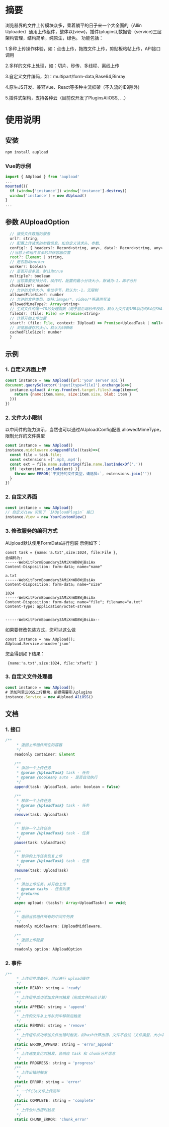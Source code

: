 # 摘要 

浏览器界的文件上传模块众多，乘着躺平的日子来一个大全面的（Allin Uploader）通用上传组件，整体以(view)，插件(plugins),数据管（service)三层架构管理，结构简单，纯原生，绿色。
功能包括：

1.多种上传操作体验，如：点击上传，拖拽文件上传，剪贴板粘帖上传，API接口调用

2.多样的文件上处理，如：切片、秒传、多线程、离线上传

3.自定义文件编码，如：multipart/form-data,Base64,Binray

4.原生JS开发、兼容Vue、React等多种主流框架（不入流的IE9除外)

5.插件式架构，支持各种云（目前仅开发了PluginsAliOSS, ...）


# 使用说明

## 安装

```javascript
npm install aupload
```

### Vue的示例
```javascript
import { AUpload } from 'aupload'
...
mounted(){
  if (window['instance']) window['instance'].destroy()
  window['instance'] = new AUpload()
}
...
```
## 参数 AUploadOption


```javascript
  // 接受文件数据的服务
  url?: string,
  // 配置上传请求的参数信息，如自定义请求头、参数,
  config?: { headers?: Record<string, any>, data?: Record<string, any> },
  //当前上传组件显示的目标容器位置
  root?: Element | string,
  // 是否启动worker
  worker?: boolean
  // 是否开启多选，默认为true
  multiple?: boolean
  // 当您需要支持分片、续传时，配置的最小分块大小，默诵为-1，即不分片
  chunkSize?: number
  // 允许的文件大小，单位字节，默认为:-1，无限制
  allowedFileSize?: number
  // 允许的文件类型，支持:image/*、video/*等通用写法
  allowedMimeType?: Array<string>
  // 生成文件的唯一ID的处理函数（用于前后端秒传校验，默认为文件前1MB以内的64位SHA-256串)
  fileId?: (file: File) => Promise<string>
  // 计算开始上传位置
  start?: (file: File, context: IUpload) => Promise<UploadTask | null>
  // 浏览器缓存的大小，默认为500MB
  cachedFileSize?: number
  }
```


## 示例

### 1. 自定义界面上传

```javascript
const instance = new AUpload({url:'your server api'})
document.querySelector('input[type=file]').onchange(e=>{
  instance.upload( Array.from(evt.target.files).map(item=>{
    return {name:item.name, size:item.size, blob: item }
  }))
})

```

### 2. 文件大小限制
以中间件的能力演示，当然也可以通过AUploadConfig配置 allowedMimeType，限制允许的文件类型

```javascript
const instance = new AUpload()
instance.middleware.onAppendFile((task)=>{
  const file = task.file;
  const extensions =['.mp3,.mp4'];
  const ext = file.name.substring(file.name.lastIndexOf('.'))
  if( !extensions.include(ext) ){
    throw new ERROR(`不支持的文件类型，请选择:`, extensions.join(''))
  }
})
```

### 2. 自定义界面

```javascript
const instance = new AUpload()
// 自定义View 实现了 `IAUploadPlugin` 接口
instance.View = new YourCustomView()
```

### 3. 修改服务的编码方式
AUpload默认使用FormData进行包装
示例如下：
```
const task = {name:'a.txt',size:1024, file:File },
会编码为:
------WebKitFormBoundary3AMiXnWD8WjBsiAx
Content-Disposition: form-data; name="name"

a.txt
------WebKitFormBoundary3AMiXnWD8WjBsiAx
Content-Disposition: form-data; name="size"

1024
------WebKitFormBoundary3AMiXnWD8WjBsiAx
Content-Disposition: form-data; name="file"; filename="a.txt"
Content-Type: application/octet-stream


------WebKitFormBoundary3AMiXnWD8WjBsiAx--
```

如果要修改包装方式，您可以这么做
```
const instance = new AUpload();
AUpload.Service.encode='json'
```
您会得到如下结果：
```
 {name:'a.txt',size:1024, file:'xfsef1' }
```

### 3. 自定义文件处理器
```javascript
const instance = new AUpload();
# 添加阿里云OSS上传模块，前提需要引入plugins
instance.Service = new AUpload.AliOSS()
```
## 文档
### 1. 接口
``` javascript
/**
     * 返回上传组件所在的容器
     */
    readonly container: Element

    /**
     * 添加一个上传任务
     * @param {UploadTask} task - 任务
     * @param {boolean} auto - 是否自动执行 
     */
    append(task: UploadTask, auto: boolean = false)

    /**
     * 移除一个上传任务
     * @param {UploadTask} task - 任务
     */
    remove(task: UploadTask)

    /**
     * 暂停一个上传任务
     * @param {UploadTask} task - 任务
     */
    pause(task: UploadTask)

    /**
     * 暂停的上传任务恢复上传
     * @param {UploadTask} task - 任务
     */
    resume(task: UploadTask)

    /**
     * 添加上传任务，并开始上传
     * @param tasks - 任务列表
     * @returns 
     */
    async upload: (tasks?: Array<UploadTask>) => void;

    /**
     * 返回当前组件所有的中间件列表
     */
    readonly middleware: IUploadMiddleware,

    /**
     * 返回上传配置
     */
    readonly option: AUploadOption

```

### 2. 事件

```javascript
/**
     * 上传组件准备好，可以进行 upload操作
     */
    static READY: string = 'ready'
    /**
     * 上传组件成功添加文件时触发（完成文件hash计算）
     */
    static APPEND: string = 'append'
    /**
     * 上传的文件从上传队列中移除后触发
     */
    static REMOVE: string = 'remove'
    /**
     * 上传组件成功添加文件出错时触发，如hash计算出错，文件不合法（文件类型、大小中间件处理出错）
     */
    static ERROR_APPEND: string = 'error_append'
    /**
     * 上传进度变化时触发，会响应 task 和 chunk分片信息
     */
    static PROGRESS: string = 'progress'
    /**
     * 上传出错时触发
     */
    static ERROR: string = 'error'
    /**
     * 一个File文件上传完毕
     */
    static COMPLETE: string = 'complete'
    /**
     * 上传分片出错时触发
     */
    static CHUNK_ERROR: 'chunk_error'
```
